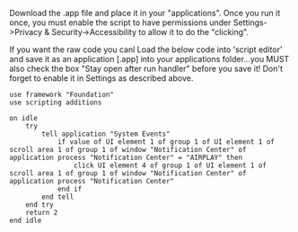 Download the .app file and place it in your "applications".  Once you run it once, you must enable the script to have permissions under Settings->Privacy & Security->Accessibility to allow it to do the "clicking".


If you want the raw code you canl Load the below code into 'script editor' and save it as an application [.app] into your applications folder...you MUST also check the box "Stay open after run handler" before you save it!  Don't forget to enable it in Settings as described above.

```
use framework "Foundation"
use scripting additions

on idle
	try
		tell application "System Events"
			if value of UI element 1 of group 1 of UI element 1 of scroll area 1 of group 1 of window "Notification Center" of application process "Notification Center" = "AIRPLAY" then
				click UI element 4 of group 1 of UI element 1 of scroll area 1 of group 1 of window "Notification Center" of application process "Notification Center"
			end if
		end tell
	end try
	return 2
end idle
```

